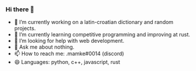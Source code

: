 ### Hi there 👋

- 🔭 I’m currently working on a latin-croatian dictionary and random projects.
- 🌱 I’m currently learning competitive programming and improving at rust.
- 🤔 I’m looking for help with web development.
- 💬 Ask me about nothing.
- 📫 How to reach me: .mamke#0014 (discord)
- 😄 Languages: python, c++, javascript, rust
